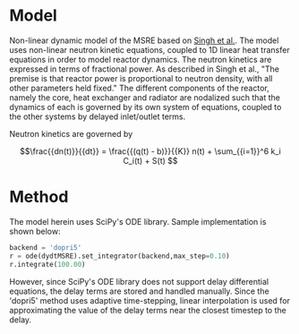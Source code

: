 # Model
Non-linear dynamic model of the MSRE based on [Singh et al.](https://www.sciencedirect.com/science/article/pii/S030645491730381X). The model uses non-linear neutron kinetic equations, coupled to 1D linear heat transfer equations in order to model reactor dynamics. The neutron kinetics are expressed in terms of fractional power. As described in Singh et al., "The premise is that reactor power is proportional to neutron density, with all other parameters held fixed." The different components of the reactor, namely the core, heat exchanger and radiator are nodalized such that the dynamics of each is governed by its own system of equations, coupled to the other systems by delayed inlet/outlet terms. 

Neutron kinetics are governed by 

```math
\frac{{dn(t)}}{{dt}} = \frac{{(q(t) - b)}}{{K}} n(t) + \sum_{{i=1}}^6 k_i C_i(t) + S(t)

```

# Method
The model herein uses SciPy's ODE library. Sample implementation is shown below:

```python
backend = 'dopri5'
r = ode(dydtMSRE).set_integrator(backend,max_step=0.10)
r.integrate(100.00)
```

However, since SciPy's ODE library does not support delay differential equations, the delay terms are stored and handled manually. Since the 'dopri5' method uses adaptive time-stepping, linear interpolation is used for approximating the value of the delay terms near the closest timestep to the delay. 
